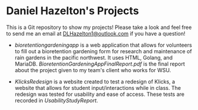 # Daniel Hazelton's Projects
This is a Git repository to show my projects! Please take a look and feel free to send me an email at DLHazelton1@outlook.com if you have a question!

- *bioretentiongardeningapp* is a web application that allows for volunteers to fill out a bioretention gardening form for research and maintenance of rain gardens in the pacific northwest. It uses HTML, Golang, and MariaDB. *BioretentionGardeningAppFinalReport.pdf* is the final report about the project given to my team's client who works for WSU.

- *KlicksRedesign* is a website created to test a redesign of Klicks, a website that allows for student input/interactions while in class. The redesign was tested for usability and ease of access. These tests are recorded in *UsabilityStudyReport*.
